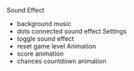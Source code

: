 Sound Effect
  - background music
  - dots connected sound effect
Settings
  - toggle sound effect
  - reset game level
Animation
  - score animation
  - chances countdown animation
